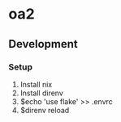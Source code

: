 # oa2

## Development

### Setup

1. Install nix
2. Install direnv
3. $echo 'use flake' >> .envrc
4. $direnv reload
